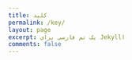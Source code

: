 ```yaml
---
title: کلید
permalink: /key/
layout: page
excerpt: یک تم فارسی برای Jekyllا
comments: false
---
```


